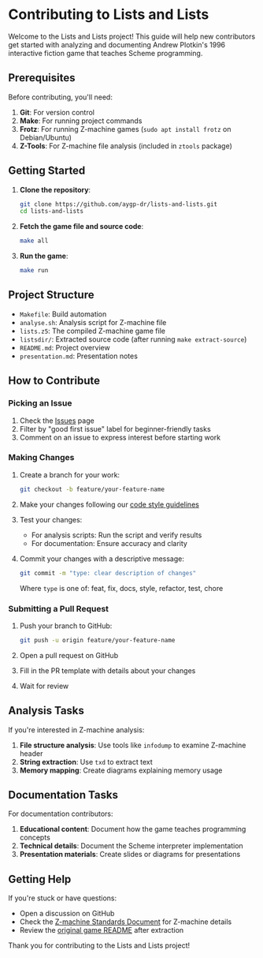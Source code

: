 # Contributing to Lists and Lists

Welcome to the Lists and Lists project! This guide will help new contributors get started with analyzing and documenting Andrew Plotkin's 1996 interactive fiction game that teaches Scheme programming.

## Prerequisites

Before contributing, you'll need:

1. **Git**: For version control
2. **Make**: For running project commands
3. **Frotz**: For running Z-machine games (`sudo apt install frotz` on Debian/Ubuntu)
4. **Z-Tools**: For Z-machine file analysis (included in `ztools` package)

## Getting Started

1. **Clone the repository**:
   ```bash
   git clone https://github.com/aygp-dr/lists-and-lists.git
   cd lists-and-lists
   ```

2. **Fetch the game file and source code**:
   ```bash
   make all
   ```

3. **Run the game**:
   ```bash
   make run
   ```

## Project Structure

- `Makefile`: Build automation
- `analyse.sh`: Analysis script for Z-machine file
- `lists.z5`: The compiled Z-machine game file
- `listsdir/`: Extracted source code (after running `make extract-source`)
- `README.md`: Project overview
- `presentation.md`: Presentation notes

## How to Contribute

### Picking an Issue

1. Check the [Issues](https://github.com/aygp-dr/lists-and-lists/issues) page
2. Filter by "good first issue" label for beginner-friendly tasks
3. Comment on an issue to express interest before starting work

### Making Changes

1. Create a branch for your work:
   ```bash
   git checkout -b feature/your-feature-name
   ```

2. Make your changes following our [code style guidelines](CLAUDE.md)

3. Test your changes:
   - For analysis scripts: Run the script and verify results
   - For documentation: Ensure accuracy and clarity

4. Commit your changes with a descriptive message:
   ```bash
   git commit -m "type: clear description of changes"
   ```
   Where `type` is one of: feat, fix, docs, style, refactor, test, chore

### Submitting a Pull Request

1. Push your branch to GitHub:
   ```bash
   git push -u origin feature/your-feature-name
   ```

2. Open a pull request on GitHub
3. Fill in the PR template with details about your changes
4. Wait for review

## Analysis Tasks

If you're interested in Z-machine analysis:

1. **File structure analysis**: Use tools like `infodump` to examine Z-machine header
2. **String extraction**: Use `txd` to extract text
3. **Memory mapping**: Create diagrams explaining memory usage

## Documentation Tasks

For documentation contributors:

1. **Educational content**: Document how the game teaches programming concepts
2. **Technical details**: Document the Scheme interpreter implementation
3. **Presentation materials**: Create slides or diagrams for presentations

## Getting Help

If you're stuck or have questions:

- Open a discussion on GitHub
- Check the [Z-machine Standards Document](https://inform-fiction.org/zmachine/standards/) for Z-machine details
- Review the [original game README](listsdir/readme) after extraction

Thank you for contributing to the Lists and Lists project!